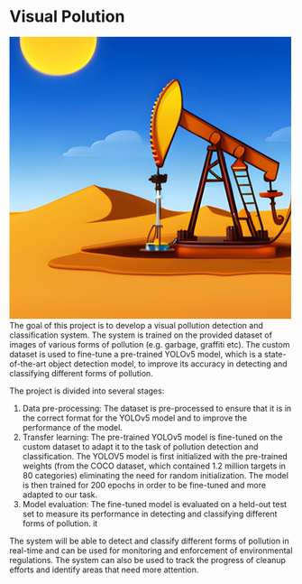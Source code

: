 # Visual Polution
<img src="https://github.com/kamel-yamani/visual-polution/blob/main/rop.png" alt="VisualPolution" width="500" height="500">
The goal of this project is to develop a visual pollution detection and classification system. The system is trained on the provided dataset of images of various forms of pollution (e.g. garbage, graffiti etc). The custom dataset is used to fine-tune a pre-trained YOLOv5 model, which is a state-of-the-art object detection model, to improve its accuracy in detecting and classifying different forms of pollution.

The project is divided into several stages:
1. Data pre-processing: The dataset is pre-processed to ensure that it is in the correct format for the YOLOv5 model and to improve the performance of the model.
2. Transfer learning: The pre-trained YOLOv5 model is fine-tuned on the custom dataset to adapt it to the task of pollution detection and classification. The YOLOV5 model is first initialized with the pre-trained weights (from the COCO dataset, which contained 1.2 million targets in 80 categories) eliminating the need for random initialization. The model is then trained for 200 epochs in order to be fine-tuned and more adapted to our task.
3. Model evaluation: The fine-tuned model is evaluated on a held-out test set to measure its performance in detecting and classifying different forms of pollution. it

The system will be able to detect and classify different forms of pollution in real-time and can be used for monitoring and enforcement of environmental regulations. The system can also be used to track the progress of cleanup efforts and identify areas that need more attention.
